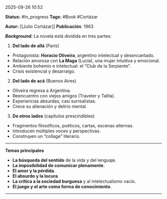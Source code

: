 2025-09-26 10:52

**Status:** #In_progress 
**Tags:** #Book #Cortázar

**Autor:** [[Julio Cortázar]]
**Publicación**: 1963

***Background:***
La novela está dividida en tres partes:
1. **Del lado de allá** (París)
- Protagonista: **Horacio Oliveira**, argentino intelectual y desencantado.
- Relación amorosa con **La Maga** (Lucía), una mujer intuitiva y emocional.
- Ambiente bohemio e intelectual: el “Club de la Serpiente”.
- Crisis existencial y desarraigo.

2. **Del lado de acá** (Buenos Aires)
- Oliveira regresa a Argentina.
- Reencuentro con viejos amigos (Traveler y Talita).
- Experiencias absurdas, casi surrealistas.
- Crece su alienación y delirio mental. 

3. **De otros lados** (capítulos prescindibles)
- Fragmentos filosóficos, poéticos, cartas, escenas alternas.
- Introducen múltiples voces y perspectivas.
- Construyen un “collage” literario.
---
**Temas principales**
- **La búsqueda del sentido** de la vida y del lenguaje. 
- **La imposibilidad de comunicar plenamente**.
- **El amor y la pérdida**.
- **El absurdo y la locura**.
- **La crítica a la sociedad burguesa** y al intelectualismo vacío.
- **El juego y el arte como forma de conocimiento**.
---


